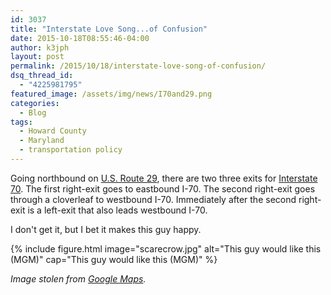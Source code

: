```yaml
---
id: 3037
title: "Interstate Love Song...of Confusion"
date: 2015-10-18T08:55:46-04:00
author: k3jph
layout: post
permalink: /2015/10/18/interstate-love-song-of-confusion/
dsq_thread_id:
  - "4225981795"
featured_image: /assets/img/news/I70and29.png
categories:
  - Blog
tags:
  - Howard County
  - Maryland
  - transportation policy
---
```

Going northbound on [U.S. Route 29](https://en.wikipedia.org/wiki/U.S._Route_29_in_Maryland), there are two three exits for [Interstate 70](https://en.wikipedia.org/wiki/Interstate_70_in_Maryland).  The first right-exit goes to eastbound I-70.  The second right-exit goes through a cloverleaf to westbound I-70.  Immediately after the second right-exit is a left-exit that also leads westbound I-70.  

I don't get it, but I bet it makes this guy happy.

{% include figure.html image="scarecrow.jpg" alt="This guy would like this (MGM)" cap="This guy would like this (MGM)" %}

_Image stolen from [Google Maps](https://www.google.com/maps/@39.2961111,-76.8252186,15z)._
